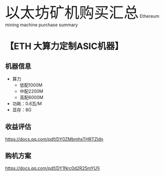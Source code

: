 <font size=16>以太坊矿机购买汇总</font>
Ethereum mining machine purchase summary

# 【ETH 大算力定制ASIC机器】
## 机器信息
* 算力 
  * 低配1000M  
  * 中配2200M  
  * 高配6000M
* 功耗：0.6瓦/M
* 显存：8G

## 收益评估
https://docs.qq.com/pdf/DY0ZMbmhxTHRTZldn

## 购机方案
https://docs.qq.com/pdf/DY1Nrc0d2R25mYU1i
